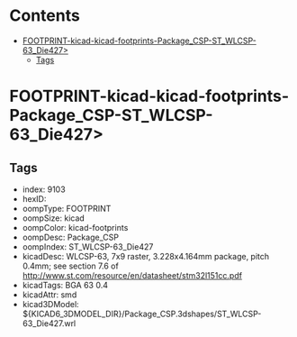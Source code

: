 



Contents
========

* [FOOTPRINT-kicad-kicad-footprints-Package_CSP-ST_WLCSP-63_Die427>](#footprint-kicad-kicad-footprints-package_csp-st_wlcsp-63_die427)
	* [Tags](#tags)

# FOOTPRINT-kicad-kicad-footprints-Package_CSP-ST_WLCSP-63_Die427>

## Tags

- index: 9103
- hexID: 
- oompType: FOOTPRINT
- oompSize: kicad
- oompColor: kicad-footprints
- oompDesc: Package_CSP
- oompIndex: ST_WLCSP-63_Die427
- kicadDesc: WLCSP-63, 7x9 raster, 3.228x4.164mm package, pitch 0.4mm; see section 7.6 of http://www.st.com/resource/en/datasheet/stm32l151cc.pdf
- kicadTags: BGA 63 0.4
- kicadAttr: smd
- kicad3DModel: ${KICAD6_3DMODEL_DIR}/Package_CSP.3dshapes/ST_WLCSP-63_Die427.wrl
